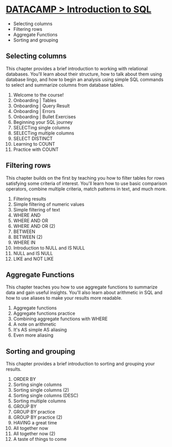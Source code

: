 # [DATACAMP > Introduction to SQL](https://learn.datacamp.com/courses/introduction-to-sql)

* Selecting columns
* Filtering rows
* Aggregate Functions
* Sorting and grouping

## Selecting columns

This chapter provides a brief introduction to working with relational databases. You'll learn about their structure, how to talk about them using database lingo, and how to begin an analysis using simple SQL commands to select and summarize columns from database tables.

1. Welcome to the course!
2. Onboarding | Tables
3. Onboarding | Query Result
4. Onboarding | Errors
5. Onboarding | Bullet Exercises
6. Beginning your SQL journey
7. SELECTing single columns
8. SELECTing multiple columns
9. SELECT DISTINCT
10. Learning to COUNT
11. Practice with COUNT

## Filtering rows

This chapter builds on the first by teaching you how to filter tables for rows satisfying some criteria of interest. You'll learn how to use basic comparison operators, combine multiple criteria, match patterns in text, and much more.

1. Filtering results
2. Simple filtering of numeric values
3. Simple filtering of text
4. WHERE AND
5. WHERE AND OR
6. WHERE AND OR (2)
7. BETWEEN
8. BETWEEN (2)
9. WHERE IN
10. Introduction to NULL and IS NULL
11. NULL and IS NULL
12. LIKE and NOT LIKE

## Aggregate Functions

This chapter teaches you how to use aggregate functions to summarize data and gain useful insights. You'll also learn about arithmetic in SQL and how to use aliases to make your results more readable.

1. Aggregate functions
2. Aggregate functions practice
3. Combining aggregate functions with WHERE
4. A note on arithmetic
5. It's AS simple AS aliasing
6. Even more aliasing

## Sorting and grouping

This chapter provides a brief introduction to sorting and grouping your results.

1. ORDER BY
2. Sorting single columns
3. Sorting single columns (2)
4. Sorting single columns (DESC)
5. Sorting multiple columns
6. GROUP BY
7. GROUP BY practice
8. GROUP BY practice (2)
9. HAVING a great time
10. All together now
11. All together now (2)
12. A taste of things to come
